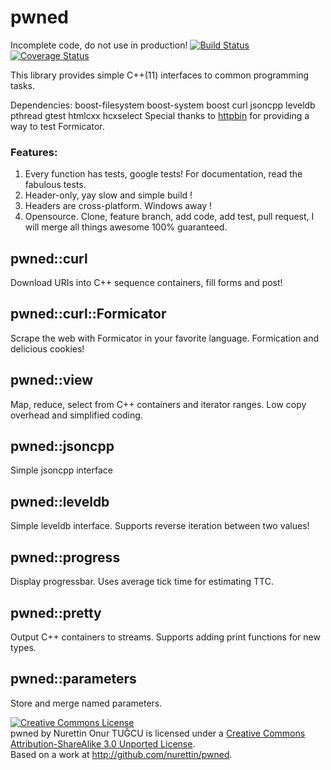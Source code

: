 # pwned

Incomplete code, do not use in production! 
[![Build Status](https://travis-ci.org/nurettin/pwned.png?branch=master)](https://travis-ci.org/nurettin/pwned)
[![Coverage Status](https://coveralls.io/repos/nurettin/pwned/badge.png)](https://coveralls.io/r/nurettin/pwned)

This library provides simple C++(11) interfaces to common programming tasks.

Dependencies: boost-filesystem boost-system boost curl jsoncpp leveldb pthread gtest htmlcxx hcxselect
Special thanks to [httpbin](https://github.com/kennethreitz/httpbin) for providing a way to test Formicator. 

### Features:

1. Every function has tests, google tests! For documentation, read the fabulous tests.
2. Header-only, yay slow and simple build !
3. Headers are cross-platform. Windows away !
4. Opensource. Clone, feature branch, add code, add test, pull request, I will merge all things awesome 100% guaranteed.

## pwned::curl

Download URIs into C++ sequence containers, fill forms and post!

## pwned::curl::Formicator

Scrape the web with Formicator in your favorite language. Formication and delicious cookies!

## pwned::view

Map, reduce, select from C++ containers and iterator ranges. Low copy overhead and simplified coding.

## pwned::jsoncpp

Simple jsoncpp interface

## pwned::leveldb

Simple leveldb interface. Supports reverse iteration between two values!

## pwned::progress

Display progressbar. Uses average tick time for estimating TTC.

## pwned::pretty

Output C++ containers to streams. Supports adding print functions for new types.

## pwned::parameters

Store and merge named parameters.

<a rel="license" href="http://creativecommons.org/licenses/by-sa/3.0/deed.en_US"><img alt="Creative Commons License" style="border-width:0" src="http://i.creativecommons.org/l/by-sa/3.0/88x31.png" /></a><br /><span xmlns:dct="http://purl.org/dc/terms/" property="dct:title">pwned</span> by <span xmlns:cc="http://creativecommons.org/ns#" property="cc:attributionName">Nurettin Onur TUĞCU</span> is licensed under a <a rel="license" href="http://creativecommons.org/licenses/by-sa/3.0/deed.en_US">Creative Commons Attribution-ShareAlike 3.0 Unported License</a>.<br />Based on a work at <a xmlns:dct="http://purl.org/dc/terms/" href="http://github.com/nurettin/pwned" rel="dct:source">http://github.com/nurettin/pwned</a>.
